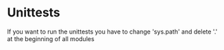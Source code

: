# Unittests
If you want to run the unittests you have to change 'sys.path' and delete '.' at the beginning of all modules
